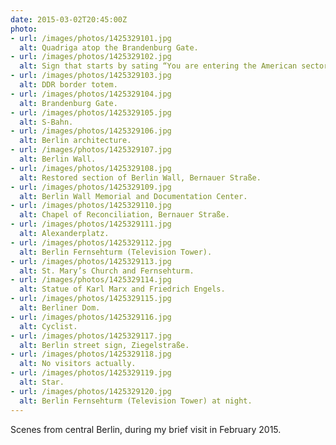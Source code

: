 ```yaml
---
date: 2015-03-02T20:45:00Z
photo:
- url: /images/photos/1425329101.jpg
  alt: Quadriga atop the Brandenburg Gate.
- url: /images/photos/1425329102.jpg
  alt: Sign that starts by sating “You are entering the American sector”.
- url: /images/photos/1425329103.jpg
  alt: DDR border totem.
- url: /images/photos/1425329104.jpg
  alt: Brandenburg Gate.
- url: /images/photos/1425329105.jpg
  alt: S-Bahn.
- url: /images/photos/1425329106.jpg
  alt: Berlin architecture.
- url: /images/photos/1425329107.jpg
  alt: Berlin Wall.
- url: /images/photos/1425329108.jpg
  alt: Restored section of Berlin Wall, Bernauer Straße.
- url: /images/photos/1425329109.jpg
  alt: Berlin Wall Memorial and Documentation Center.
- url: /images/photos/1425329110.jpg
  alt: Chapel of Reconciliation, Bernauer Straße.
- url: /images/photos/1425329111.jpg
  alt: Alexanderplatz.
- url: /images/photos/1425329112.jpg
  alt: Berlin Fernsehturm (Television Tower).
- url: /images/photos/1425329113.jpg
  alt: St. Mary’s Church and Fernsehturm.
- url: /images/photos/1425329114.jpg
  alt: Statue of Karl Marx and Friedrich Engels.
- url: /images/photos/1425329115.jpg
  alt: Berliner Dom.
- url: /images/photos/1425329116.jpg
  alt: Cyclist.
- url: /images/photos/1425329117.jpg
  alt: Berlin street sign, Ziegelstraße.
- url: /images/photos/1425329118.jpg
  alt: No visitors actually.
- url: /images/photos/1425329119.jpg
  alt: Star.
- url: /images/photos/1425329120.jpg
  alt: Berlin Fernsehturm (Television Tower) at night.
---
```

Scenes from central Berlin, during my brief visit in February 2015.
